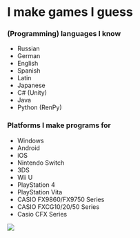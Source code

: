 # I make games I guess

### (Programming) languages I know
- Russian
- German
- English
- Spanish
- Latin
- Japanese
- C# (Unity)
- Java
- Python (RenPy)

### Platforms I make programs for
- Windows
- Android
- iOS
- Nintendo Switch
- 3DS
- Wii U
- PlayStation 4
- PlayStation Vita
- CASIO FX9860/FX9750 Series
- CASIO FXCG10/20/50 Series
- Casio CFX Series

<p>
  <img  src="https://github-readme-stats.vercel.app/api/top-langs/?username=Wanja01YT&&show_icons=true&theme=blueberry"/>
</p>

<p >   
</p>

